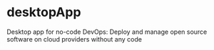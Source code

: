 # desktopApp
Desktop app for no-code DevOps: Deploy and manage open source software on cloud providers without any code
